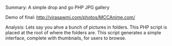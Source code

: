 Summary: A simple drop and go PHP JPG gallery

Demo of final: http://virasawmi.com/photos/MCCAnime.com/

Analysis:
Lets say you ahve a bunch of pictures in folders. This PHP script is placed at the root of where the folders are. This script generates a simple interface, complete with thumbnails, for users to browse.

